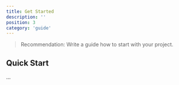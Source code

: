 ```yaml
---
title: Get Started
description: ''
position: 3
category: 'guide'
---
```


> Recommendation: Write a guide how to start with your project.

## Quick Start

...
